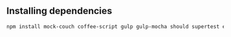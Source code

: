 ## Installing dependencies
```bash
npm install mock-couch coffee-script gulp gulp-mocha should supertest express body-parser nano q
```
